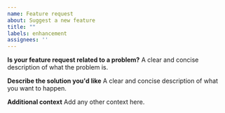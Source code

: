 ```yaml
---
name: Feature request
about: Suggest a new feature
title: ""
labels: enhancement
assignees: ''
---
```


**Is your feature request related to a problem?**
A clear and concise description of what the problem is.

**Describe the solution you'd like**
A clear and concise description of what you want to happen.

**Additional context**
Add any other context here.
